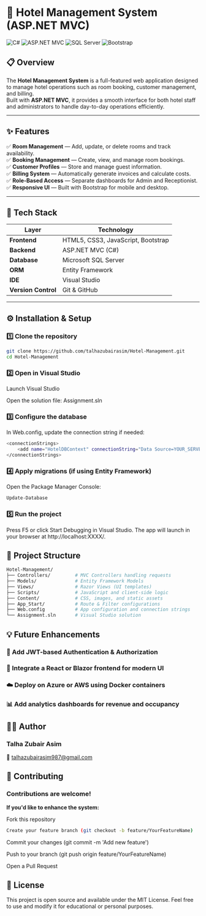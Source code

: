 # 🏨 Hotel Management System (ASP.NET MVC)

![C#](https://img.shields.io/badge/C%23-%23239120.svg?style=for-the-badge&logo=c-sharp&logoColor=white)
![ASP.NET MVC](https://img.shields.io/badge/ASP.NET%20MVC-512BD4?style=for-the-badge&logo=dotnet&logoColor=white)
![SQL Server](https://img.shields.io/badge/SQL%20Server-CC2927?style=for-the-badge&logo=microsoftsqlserver&logoColor=white)
![Bootstrap](https://img.shields.io/badge/Bootstrap-563D7C?style=for-the-badge&logo=bootstrap&logoColor=white)

## 📋 Overview
The **Hotel Management System** is a full-featured web application designed to manage hotel operations such as room booking, customer management, and billing.  
Built with **ASP.NET MVC**, it provides a smooth interface for both hotel staff and administrators to handle day-to-day operations efficiently.

---

## ✨ Features
✅ **Room Management** — Add, update, or delete rooms and track availability.  
✅ **Booking Management** — Create, view, and manage room bookings.  
✅ **Customer Profiles** — Store and manage guest information.  
✅ **Billing System** — Automatically generate invoices and calculate costs.  
✅ **Role-Based Access** — Separate dashboards for Admin and Receptionist.  
✅ **Responsive UI** — Built with Bootstrap for mobile and desktop.

---

## 🧰 Tech Stack
| Layer | Technology |
|-------|-------------|
| **Frontend** | HTML5, CSS3, JavaScript, Bootstrap |
| **Backend** | ASP.NET MVC (C#) |
| **Database** | Microsoft SQL Server |
| **ORM** | Entity Framework |
| **IDE** | Visual Studio |
| **Version Control** | Git & GitHub |

---

## ⚙️ Installation & Setup

### 1️⃣ Clone the repository
```bash
git clone https://github.com/talhazubairasim/Hotel-Management.git
cd Hotel-Management
````
### 2️⃣ Open in Visual Studio
Launch Visual Studio

Open the solution file: Assignment.sln

### 3️⃣ Configure the database
In Web.config, update the connection string if needed:

````bash
<connectionStrings>
    <add name="HotelDBContext" connectionString="Data Source=YOUR_SERVER;Initial Catalog=HotelDB;Integrated Security=True" providerName="System.Data.SqlClient" />
</connectionStrings>
````
### 4️⃣ Apply migrations (if using Entity Framework)
Open the Package Manager Console:

````bash
Update-Database
````

### 5️⃣ Run the project
Press F5 or click Start Debugging in Visual Studio.
The app will launch in your browser at http://localhost:XXXX/.

## 🧩 Project Structure
````graphql
Hotel-Management/
├── Controllers/         # MVC Controllers handling requests
├── Models/              # Entity Framework Models
├── Views/               # Razor Views (UI templates)
├── Scripts/             # JavaScript and client-side logic
├── Content/             # CSS, images, and static assets
├── App_Start/           # Route & Filter configurations
├── Web.config           # App configuration and connection strings
└── Assignment.sln       # Visual Studio solution
````
## 💡 Future Enhancements
### 🔐 Add JWT-based Authentication & Authorization

### 📱 Integrate a React or Blazor frontend for modern UI

### ☁️ Deploy on Azure or AWS using Docker containers

### 📊 Add analytics dashboards for revenue and occupancy

## 👨‍💻 Author
### Talha Zubair Asim
📧 talhazubairasim987@gmail.com

## 🌟 Contributing
### Contributions are welcome!
**If you'd like to enhance the system:**

Fork this repository
````bash
Create your feature branch (git checkout -b feature/YourFeatureName)
````
Commit your changes (git commit -m 'Add new feature')

Push to your branch (git push origin feature/YourFeatureName)

Open a Pull Request

## 📄 License
This project is open source and available under the MIT License.
Feel free to use and modify it for educational or personal purposes.
